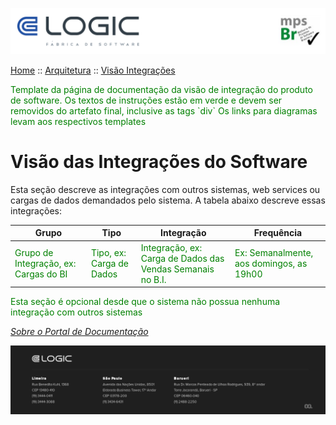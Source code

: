 ![Cabecalho](../../Index-Anexos/Cabecalho.png)

[Home](../../Index.md) :: [Arquitetura](../Arquitetura-Index.md) :: [Visão Integrações](Integracao.md)

<div style="color:green">
  Template da página de documentação da visão de integração do produto de software. Os textos de instruções estão em verde e devem ser removidos do artefato final, inclusive as tags `div`
  Os links para diagramas levam aos respectivos templates
</div>

# Visão das Integrações do Software

Esta seção descreve as integrações com outros sistemas, web services ou cargas de dados demandados pelo sistema. A tabela abaixo descreve essas integrações:

| Grupo                                                                | Tipo                                                    | Integração                                                                                | Frequência                                                              |
|----------------------------------------------------------------------|---------------------------------------------------------|-------------------------------------------------------------------------------------------|-------------------------------------------------------------------------|
| <div style="color:green">Grupo de Integração, ex: Cargas do BI</div> | <div style="color:green">Tipo, ex: Carga de Dados</div> | <div style="color:green">Integração, ex: Carga de Dados das Vendas Semanais no B.I.</div> | <div style="color:green">Ex: Semanalmente, aos domingos, as 19h00</div> |


<div style="color:green"> Esta seção é opcional desde que o sistema não possua nenhuma integração com outros sistemas </div>

_[Sobre o Portal de Documentação](../../About/About.md)_


![Rodape](../../Index-Anexos/Rodape.png)
